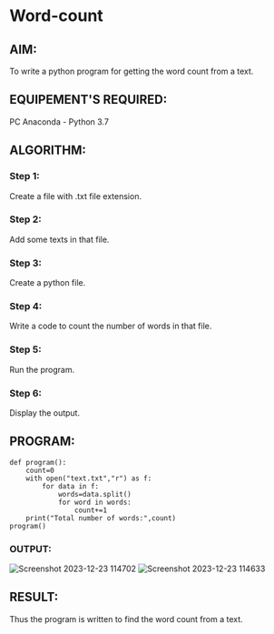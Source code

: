 # Word-count
## AIM:
To write a python program for getting the word count from a text.
## EQUIPEMENT'S REQUIRED: 
PC
Anaconda - Python 3.7
## ALGORITHM: 
### Step 1:
Create a file with .txt file extension.
### Step 2: 
Add some texts in that file. 
### Step 3: 
Create a python file.
### Step 4:  
Write a code to count the number of words in that file.
### Step 5: 
Run the program.
### Step 6: 
Display the output.
## PROGRAM:
```
def program():
    count=0
    with open("text.txt","r") as f:
        for data in f:
            words=data.split()
            for word in words:
                count+=1
    print("Total number of words:",count)
program()
```

### OUTPUT:
![Screenshot 2023-12-23 114702](https://github.com/PREM3112/Word-count/assets/145449383/daa43e25-f0d3-4773-9737-7e4b06160557)
![Screenshot 2023-12-23 114633](https://github.com/PREM3112/Word-count/assets/145449383/4030882b-b7ef-44be-88b1-fd0566d405c5)




## RESULT:
Thus the program is written to find the word count from a text.
